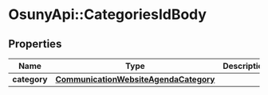 # OsunyApi::CategoriesIdBody

## Properties
Name | Type | Description | Notes
------------ | ------------- | ------------- | -------------
**category** | [**CommunicationWebsiteAgendaCategory**](CommunicationWebsiteAgendaCategory.md) |  | 

